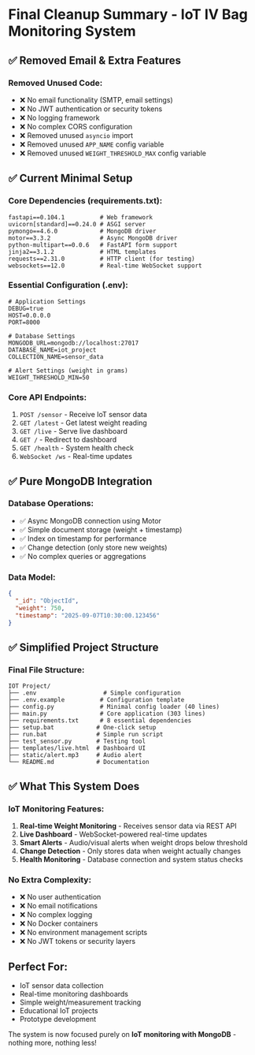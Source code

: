 # Final Cleanup Summary - IoT IV Bag Monitoring System

## ✅ Removed Email & Extra Features

### Removed Unused Code:
- ❌ No email functionality (SMTP, email settings)
- ❌ No JWT authentication or security tokens  
- ❌ No logging framework
- ❌ No complex CORS configuration
- ❌ Removed unused `asyncio` import
- ❌ Removed unused `APP_NAME` config variable
- ❌ Removed unused `WEIGHT_THRESHOLD_MAX` config variable

## ✅ Current Minimal Setup

### Core Dependencies (requirements.txt):
```
fastapi==0.104.1          # Web framework
uvicorn[standard]==0.24.0 # ASGI server
pymongo==4.6.0            # MongoDB driver
motor==3.3.2              # Async MongoDB driver
python-multipart==0.0.6   # FastAPI form support
jinja2==3.1.2             # HTML templates
requests==2.31.0          # HTTP client (for testing)
websockets==12.0          # Real-time WebSocket support
```

### Essential Configuration (.env):
```
# Application Settings
DEBUG=true
HOST=0.0.0.0
PORT=8000

# Database Settings
MONGODB_URL=mongodb://localhost:27017
DATABASE_NAME=iot_project
COLLECTION_NAME=sensor_data

# Alert Settings (weight in grams)
WEIGHT_THRESHOLD_MIN=50
```

### Core API Endpoints:
1. `POST /sensor` - Receive IoT sensor data
2. `GET /latest` - Get latest weight reading
3. `GET /live` - Serve live dashboard
4. `GET /` - Redirect to dashboard
5. `GET /health` - System health check
6. `WebSocket /ws` - Real-time updates

## ✅ Pure MongoDB Integration

### Database Operations:
- ✅ Async MongoDB connection using Motor
- ✅ Simple document storage (weight + timestamp)
- ✅ Index on timestamp for performance
- ✅ Change detection (only store new weights)
- ✅ No complex queries or aggregations

### Data Model:
```json
{
  "_id": "ObjectId",
  "weight": 750,
  "timestamp": "2025-09-07T10:30:00.123456"
}
```

## ✅ Simplified Project Structure

### Final File Structure:
```
IOT Project/
├── .env                   # Simple configuration
├── .env.example          # Configuration template
├── config.py             # Minimal config loader (40 lines)
├── main.py               # Core application (303 lines)
├── requirements.txt      # 8 essential dependencies
├── setup.bat            # One-click setup
├── run.bat              # Simple run script
├── test_sensor.py       # Testing tool
├── templates/live.html  # Dashboard UI
├── static/alert.mp3     # Audio alert
└── README.md            # Documentation
```

## ✅ What This System Does

### IoT Monitoring Features:
1. **Real-time Weight Monitoring** - Receives sensor data via REST API
2. **Live Dashboard** - WebSocket-powered real-time updates
3. **Smart Alerts** - Audio/visual alerts when weight drops below threshold
4. **Change Detection** - Only stores data when weight actually changes
5. **Health Monitoring** - Database connection and system status checks

### No Extra Complexity:
- ❌ No user authentication
- ❌ No email notifications  
- ❌ No complex logging
- ❌ No Docker containers
- ❌ No environment management scripts
- ❌ No JWT tokens or security layers

## Perfect For:
- IoT sensor data collection
- Real-time monitoring dashboards
- Simple weight/measurement tracking
- Educational IoT projects
- Prototype development

The system is now focused purely on **IoT monitoring with MongoDB** - nothing more, nothing less!
